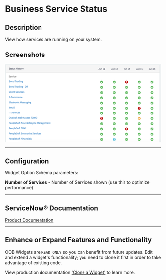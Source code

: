 # Business Service Status

## Description

View how services are running on your system.

## Screenshots
![alt text](../images/WidgetBusinessServiceStatus.png "Widget Business Service Status")

---
## Configuration

Widget Option Schema parameters:

**Number of Services** - Number of Services shown (use this to optimize performance)

---
## ServiceNow® Documentation
[Product Documentation](https://docs.servicenow.com/bundle/istanbul-servicenow-platform/page/build/service-portal/concept/business-service-status-widget.html)

---
## Enhance or Expand Features and Functionality

OOB Widgets are `READ ONLY` so you can benefit from future updates. Edit and extend a widget's functionality; you need to clone it first in order to take advantage of existing code.

View production documentation ['Clone a Widget'](https://docs.servicenow.com/bundle/istanbul-servicenow-platform/page/build/service-portal/task/t_CloneAndEditAWidget.html) to learn more.